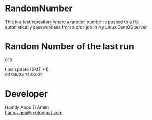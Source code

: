 # RandomNumber    
This is a test repository where a random number is pushed to a file automatically passwordless from a cron job in my Linux CentOS server    
# Random Number of the last run   
810
      
Last update (GMT +1)    
04/26/25 14:00:01
# Developer    
Hamdy Abou El Anein   
hamdy.aea@protonmail.com
